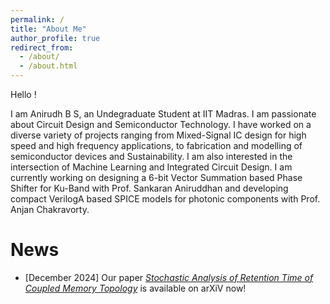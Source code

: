 ```yaml
---
permalink: /
title: "About Me"
author_profile: true
redirect_from: 
  - /about/
  - /about.html
---
```



Hello !

I am Anirudh B S, an Undegraduate Student at IIT Madras. I am passionate about Circuit Design and Semiconductor Technology. I have worked on a diverse variety of projects ranging from Mixed-Signal IC design for high speed and high frequency applications, to fabrication and modelling of semiconductor devices and Sustainability. I am also interested in the intersection of Machine Learning and Integrated Circuit Design. I am currently working on designing a 6-bit Vector Summation based Phase Shifter for Ku-Band with Prof. Sankaran Aniruddhan and developing compact VerilogA based SPICE models for photonic components with Prof. Anjan Chakravorty. 

# News

- [December 2024] Our paper [*Stochastic Analysis of Retention Time of Coupled Memory Topology*](https://arxiv.org/abs/2412.13197) is available on arXiV now!



